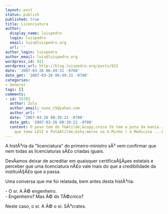 ```yaml
---
layout: post
status: publish
published: true
title: Licenciatura
author:
  display_name: luispedro
  login: luispedro
  email: luis@luispedro.org
  url: ''
author_login: luispedro
author_email: luis@luispedro.org
wordpress_id: 921
wordpress_url: http://blog.luispedro.org/posts/921
date: '2007-03-26 06:49:31 -0700'
date_gmt: '2007-03-26 06:49:31 -0700'
categories:
- General
tags: []
comments:
- id: 55702
  author: Zulu
  author_email: nuno_c5@yahoo.com
  author_url: ''
  date: '2007-03-26 08:39:22 -0700'
  date_gmt: '2007-03-26 08:39:22 -0700'
  content: O povo tem do T&Atilde;&copy;cnico tb tem a puta da mania....ainda bem
    que temo LESI e Pol&Atilde;&shy;meros na U.Minho ( e Medicina ...)
---
```

<p>A hist&Atilde;&sup3;ria da "licenciatura" do primeiro-ministro s&Atilde;&sup3; vem confirmar que nem todas as licenciaturas s&Atilde;&pound;o criadas iguais.</p>
<p>Dev&Atilde;&shy;amos deixar de acreditar em quaisquer certifica&Atilde;&sect;&Atilde;&micro;es estatais e perceber que uma licenciatura n&Atilde;&pound;o vale mais do que a credibilidade da institui&Atilde;&sect;&Atilde;&pound;o que a passa.</p>
<p>Uma conversa que me foi relatada, bem antes desta hist&Atilde;&sup3;ria:</p>
<p>- O sr. A &Atilde;&copy; engenheiro.<br />
- Engenheiro? Mas &Atilde;&copy; do T&Atilde;&copy;cnico?</p>
<p>Neste caso, o sr. A &Atilde;&copy; o sr. S&Atilde;&sup3;crates.</p>
